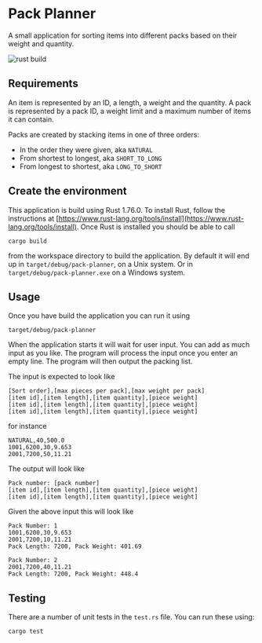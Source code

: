 # Pack Planner

A small application for sorting items into different packs based on their weight and quantity.

![rust build](https://github.com/pvandervelde/pack-planner/actions/workflows/rust.yml/badge.svg)

## Requirements

An item is represented by an ID, a length, a weight and the quantity. A pack is represented by a
pack ID, a weight limit and a maximum number of items it can contain.

Packs are created by stacking items in one of three orders:

* In the order they were given, aka `NATURAL`
* From shortest to longest, aka `SHORT_TO_LONG`
* From longest to shortest, aka `LONG_TO_SHORT`

## Create the environment

This application is build using Rust 1.76.0. To install Rust, follow the instructions at
[https://www.rust-lang.org/tools/install](https://www.rust-lang.org/tools/install). Once Rust is installed
you should be able to call

    cargo build

from the workspace directory to build the application. By default it will end up in `target/debug/pack-planner`, on a
Unix system. Or in `target/debug/pack-planner.exe` on a Windows system.

## Usage

Once you have build the application you can run it using

    target/debug/pack-planner

When the application starts it will wait for user input. You can add as much input as you like. The
program will process the input once you enter an empty line. The program will then output the
packing list.

The input is expected to look like

    [Sort order],[max pieces per pack],[max weight per pack]
    [item id],[item length],[item quantity],[piece weight]
    [item id],[item length],[item quantity],[piece weight]
    [item id],[item length],[item quantity],[piece weight]

for instance

    NATURAL,40,500.0
    1001,6200,30,9.653
    2001,7200,50,11.21

The output will look like

    Pack number: [pack number]
    [item id],[item length],[item quantity],[piece weight]
    [item id],[item length],[item quantity],[piece weight]

Given the above input this will look like

    Pack Number: 1
    1001,6200,30,9.653
    2001,7200,10,11.21
    Pack Length: 7200, Pack Weight: 401.69

    Pack Number: 2
    2001,7200,40,11.21
    Pack Length: 7200, Pack Weight: 448.4

## Testing

There are a number of unit tests in the `test.rs` file. You can run these using:

    cargo test
